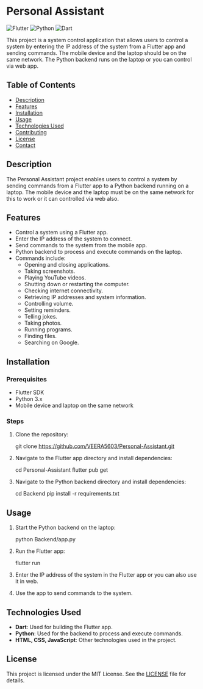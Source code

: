 
# Personal Assistant

![Flutter](https://img.shields.io/badge/Flutter-02569B?style=for-the-badge&logo=flutter&logoColor=white)
![Python](https://img.shields.io/badge/Python-3776AB?style=for-the-badge&logo=python&logoColor=white)
![Dart](https://img.shields.io/badge/Dart-0175C2?style=for-the-badge&logo=dart&logoColor=white)

This project is a system control application that allows users to control a system by entering the IP address of the system from a Flutter app and sending commands. The mobile device and the laptop should be on the same network. The Python backend runs on the laptop or you can control via web app.

## Table of Contents
- [Description](#description)
- [Features](#features)
- [Installation](#installation)
- [Usage](#usage)
- [Technologies Used](#technologies-used)
- [Contributing](#contributing)
- [License](#license)
- [Contact](#contact)

## Description

The Personal Assistant project enables users to control a system by sending commands from a Flutter app to a Python backend running on a laptop. The mobile device and the laptop must be on the same network for this to work or it can controlled via web also.

## Features

- Control a system using a Flutter app.
- Enter the IP address of the system to connect.
- Send commands to the system from the mobile app.
- Python backend to process and execute commands on the laptop.
- Commands include:
  - Opening and closing applications.
  - Taking screenshots.
  - Playing YouTube videos.
  - Shutting down or restarting the computer.
  - Checking internet connectivity.
  - Retrieving IP addresses and system information.
  - Controlling volume.
  - Setting reminders.
  - Telling jokes.
  - Taking photos.
  - Running programs.
  - Finding files.
  - Searching on Google.

## Installation

### Prerequisites

- Flutter SDK
- Python 3.x
- Mobile device and laptop on the same network

### Steps

1. Clone the repository:

    
    git clone https://github.com/VEERA5603/Personal-Assistant.git
 

2. Navigate to the Flutter app directory and install dependencies:

   
    cd Personal-Assistant
    flutter pub get


3. Navigate to the Python backend directory and install dependencies:

 
    cd Backend
    pip install -r requirements.txt
  

## Usage

1. Start the Python backend on the laptop:

  
    python Backend/app.py
 

2. Run the Flutter app:

   
    flutter run
   

3. Enter the IP address of the system in the Flutter app or you can also use it in web.

4. Use the app to send commands to the system.

## Technologies Used

- **Dart**: Used for building the Flutter app.
- **Python**: Used for the backend to process and execute commands.
- **HTML, CSS, JavaScript**: Other technologies used in the project.


## License

This project is licensed under the MIT License. See the [LICENSE](LICENSE) file for details.

